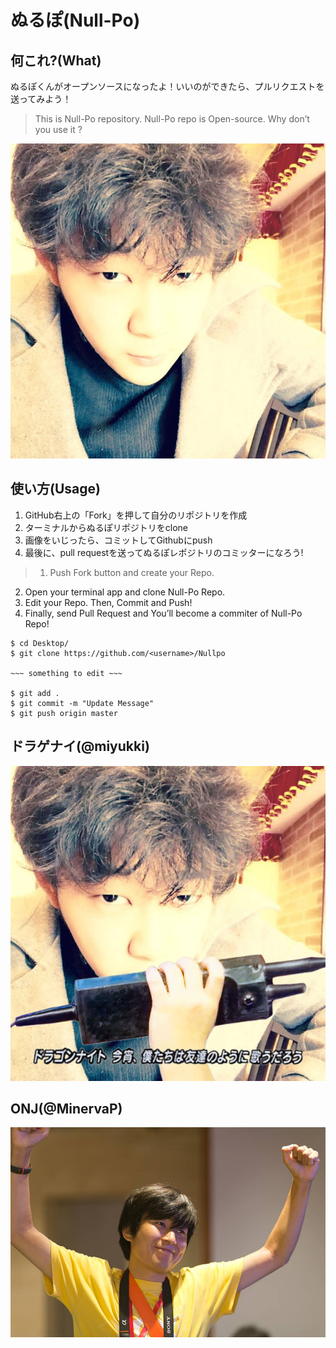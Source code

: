 # ぬるぽ(Null-Po)

## 何これ?(What)

ぬるぽくんがオープンソースになったよ！いいのができたら、プルリクエストを送ってみよう！
> This is Null-Po repository.
Null-Po repo is Open-source.
Why don’t you use it ?

![Alt Text](images/nullpo/nullpo-basic.jpg)

## 使い方(Usage)

1. GitHub右上の「Fork」を押して自分のリポジトリを作成
2. ターミナルからぬるぽリポジトリをclone
3. 画像をいじったら、コミットしてGithubにpush
4. 最後に、pull requestを送ってぬるぽレポジトリのコミッターになろう!

> 1. Push Fork button and create your Repo.
2. Open your terminal app and clone Null-Po Repo.
3. Edit your Repo. Then, Commit and Push!
4. Finally, send Pull Request and You’ll become a commiter of Null-Po Repo!

```
$ cd Desktop/
$ git clone https://github.com/<username>/Nullpo

~~~ something to edit ~~~

$ git add .
$ git commit -m "Update Message"
$ git push origin master
```

## ドラゲナイ(@miyukki)

![Dragon night](/images/nullpo/nullpo-dragon.jpg)

## ONJ(@MinervaP)

![ONJ](/images/onj/ONJ.jpg)
